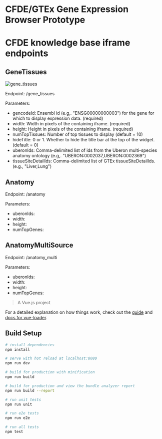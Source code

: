 # CFDE/GTEx Gene Expression Browser Prototype

# CFDE knowledge base iframe endpoints


## GeneTissues

![gene_tissues](../main/doc/images/GeneTissues-basic.png?raw=true)

Endpoint: /gene_tissues

Parameters:

 - gencodeId: Ensembl id (e.g,. "ENSG00000000003") for the gene for which to display expression data. (required)
 - width: Width in pixels of the containing iframe. (required)
 - height: Height in pixels of the containing iframe. (required)
 - numTopTissues: Number of top tissues to display (default = 10)
 - hideTitle: 0 or 1. Whether to hide the title bar at the top of the widget. (default = 0)
 - uberonIds: Comma-delimited list of ids from the Uberon multi-species anatomy ontology (e.g,. "UBERON:0002037,UBERON:0002369")
 - tissueSiteDetailIds: Comma-delimited list of GTEx tissueSiteDetailIds. (e.g., "Liver,Lung")


## Anatomy

Endpoint: /anatomy

Parameters:

 - uberonIds:
 - width:
 - height:
 - numTopGenes:


## AnatomyMultiSource

Endpoint: /anatomy_multi

Parameters:

 - uberonIds:
 - width:
 - height:
 - numTopGenes:


> A Vue.js project

For a detailed explanation on how things work, check out the [guide](http://vuejs-templates.github.io/webpack/) and [docs for vue-loader](http://vuejs.github.io/vue-loader).

## Build Setup

``` bash
# install dependencies
npm install

# serve with hot reload at localhost:8080
npm run dev

# build for production with minification
npm run build

# build for production and view the bundle analyzer report
npm run build --report

# run unit tests
npm run unit

# run e2e tests
npm run e2e

# run all tests
npm test
```
